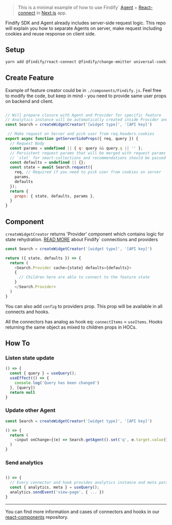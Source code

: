> This is a minimal example of how to use Findify` [Agent](https://github.com/findify/findify-js/tree/develop/packages/agent) + [React-connect](https://github.com/findify/findify-js/tree/develop/packages/react-connect) in [Next.js](https://nextjs.org/learn) app.


Findify SDK and Agent already includes server-side request logic. This repo will explain you how to separate Agents on server, make request including cookies and reuse response on client side.

## Setup
```bash
yarn add @findify/react-connect @findify/change-emitter universal-cookie
```

## Create Feature
Example of feature creator could be in `./components/Findify.js`. Feel free to modify the code, but keep in mind - you need to provide same user props on backend and client.

```javascript

// Will prepare closure with Agent and Provider for specific feature
// Analytics instance will be automatically created inside Provider and provided down via React context
const Search = createWidgetCreator('[widget type]', '[API key]')

 // Make request on Server and pick user from req.headers.cookies
export async function getServerSideProps({ req, query }) {
  // Request Body
  const params = undefined || { q: query && query.q || '' };
  // Persistent request params that will be merged with request params on every request
  // `slot` for smart-collections and recommendations should be passed here
  const defaults = undefined || {};
  const state = await Search.request({
    req, // Required if you need to pick user from cookies on server
    params,
    defaults
  });
  return {
    props: { state, defaults, params },
  }
}

```

## Component
`createWidgetCreator` returns 'Provider' component which contains logic for state rehydration. [READ MORE](https://developers.findify.io/page/findify-react-connect-reference) about Findify` connections and providers

```javascript
const Search = createWidgetCreator('[widget type]', '[API key]')

return ({ state, defaults }) => {
  return (
    <Search.Provider cache={state} defaults={defaults}>
    { 
      // Children here are able to connect to the feature state
    }
    </Search.Provider>
  )
}
```

You can also add `config` to providers prop. This prop will be available in all connects and hooks.

All the connectors has analog as hook eq: `connectItems` = `useItems`. Hooks returning the same object as mixed to children props in HOCs.

## How To
### Listen state update
```js
() => {
  const { query } = useQuery();
  useEffect(() => {
    console.log('Query has been changed')
  }, [query])
  return null
}
```
### Update other Agent
```js
const Search = createWidgetCreator('[widget type]', '[API key]')

() => {
  return (
    <input onChange={(e) => Search.getAgent().set('q', e.target.value)}/>
  )
}
```

### Send analytics
```js

() => {
  // Every connector and hook provides analytics instance and meta params
  const { analytics, meta } = useQuery();
  analytics.sendEvent('view-page', { ... })
}
```
---
You can find more information and cases of connectors and hooks in our [react-components](https://github.com/findify/findify-js/tree/develop/packages/react-components) repository.
